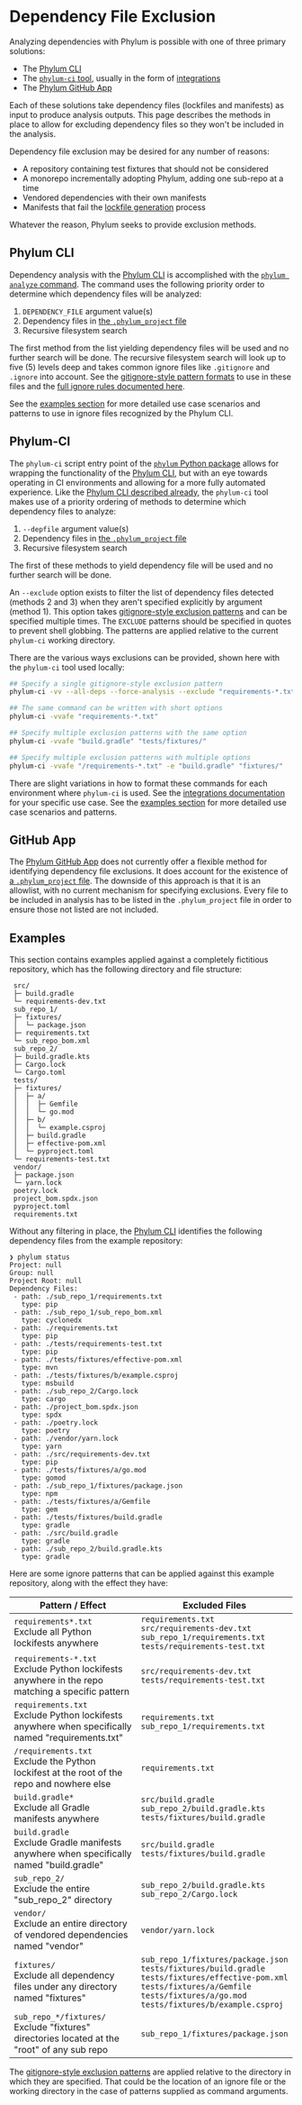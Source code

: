 # Dependency File Exclusion

Analyzing dependencies with Phylum is possible with one of three primary solutions:

* The [Phylum CLI][cli]
* The [`phylum-ci` tool][phylum_pypi], usually in the form of [integrations]
* The [Phylum GitHub App][gh_app]

Each of these solutions take dependency files (lockfiles and manifests) as input to produce analysis outputs. This page describes the methods in place to allow for excluding dependency files so they won't be included in the analysis.

Dependency file exclusion may be desired for any number of reasons:

* A repository containing test fixtures that should not be considered
* A monorepo incrementally adopting Phylum, adding one sub-repo at a time
* Vendored dependencies with their own manifests
* Manifests that fail the [lockfile generation][lockfile_gen] process

Whatever the reason, Phylum seeks to provide exclusion methods.

[cli]: ../cli/quickstart.md
[phylum_pypi]: https://pypi.org/project/phylum/
[integrations]: ../integrations/integrations_overview.md
[gh_app]: ../integrations/github_app.md
[lockfile_gen]: ../cli/lockfile_generation.md

## Phylum CLI

Dependency analysis with the [Phylum CLI][cli] is accomplished with the [`phylum analyze` command][phylum_analyze]. The command uses the following priority order to determine which dependency files will be analyzed:

1. `DEPENDENCY_FILE` argument value(s)
2. Dependency files in [the `.phylum_project` file][phylum_project_file]
3. Recursive filesystem search

The first method from the list yielding dependency files will be used and no further search will be done. The recursive filesystem search will look up to five (5) levels deep and takes common ignore files like `.gitignore` and `.ignore` into account. See the [gitignore-style pattern formats][gitignore_patterns] to use in these files and the [full ignore rules documented here][ignore_rules].

See the [examples section][example_anchor] for more detailed use case scenarios and patterns to use in ignore files recognized by the Phylum CLI.

[phylum_analyze]: ../cli/commands/phylum_analyze.md
[phylum_project_file]: ./phylum_project_files.md
[gitignore_patterns]: https://git-scm.com/docs/gitignore#_pattern_format
[ignore_rules]: https://docs.rs/ignore/latest/ignore/struct.WalkBuilder.html#ignore-rules
[example_anchor]: #examples

## Phylum-CI

The `phylum-ci` script entry point of the [`phylum` Python package][phylum_pypi] allows for wrapping the functionality of the [Phylum CLI][cli], but with an eye towards operating in CI environments and allowing for a more fully automated experience. Like the [Phylum CLI described already][cli_anchor], the `phylum-ci` tool makes use of a priority ordering of methods to determine which dependency files to analyze:

1. `--depfile` argument value(s)
2. Dependency files in [the `.phylum_project` file][phylum_project_file]
3. Recursive filesystem search

The first of these methods to yield dependency file will be used and no further search will be done.

An `--exclude` option exists to filter the list of dependency files detected (methods 2 and 3) when they aren't specified explicitly by argument (method 1). This option takes [gitignore-style exclusion patterns][gitignore_patterns] and can be specified multiple times. The `EXCLUDE` patterns should be specified in quotes to prevent shell globbing. The patterns are applied relative to the current `phylum-ci` working directory.

There are the various ways exclusions can be provided, shown here with the `phylum-ci` tool used locally:

```sh
## Specify a single gitignore-style exclusion pattern
phylum-ci -vv --all-deps --force-analysis --exclude "requirements-*.txt"

## The same command can be written with short options
phylum-ci -vvafe "requirements-*.txt"

## Specify multiple exclusion patterns with the same option
phylum-ci -vvafe "build.gradle" "tests/fixtures/"

## Specify multiple exclusion patterns with multiple options
phylum-ci -vvafe "/requirements-*.txt" -e "build.gradle" "fixtures/"
```

There are slight variations in how to format these commands for each environment where `phylum-ci` is used. See the [integrations documentation][integrations] for your specific use case. See the [examples section][example_anchor] for more detailed use case scenarios and patterns.

[cli_anchor]: #phylum-cli

## GitHub App

The [Phylum GitHub App][gh_app] does not currently offer a flexible method for identifying dependency file exclusions. It does account for the existence of [a `.phylum_project` file][phylum_project_file]. The downside of this approach is that it is an allowlist, with no current mechanism for specifying exclusions. Every file to be included in analysis has to be listed in the `.phylum_project` file in order to ensure those not listed are not included.

## Examples

This section contains examples applied against a completely fictitious repository, which has the following directory and file structure:

```text
 src/
 ├─ build.gradle
 └─ requirements-dev.txt
 sub_repo_1/
 ├─ fixtures/
 │  └─ package.json
 ├─ requirements.txt
 └─ sub_repo_bom.xml
 sub_repo_2/
 ├─ build.gradle.kts
 ├─ Cargo.lock
 └─ Cargo.toml
 tests/
 ├─ fixtures/
 │  ├─ a/
 │  │  ├─ Gemfile
 │  │  └─ go.mod
 │  ├─ b/
 │  │  └─ example.csproj
 │  ├─ build.gradle
 │  ├─ effective-pom.xml
 │  └─ pyproject.toml
 └─ requirements-test.txt
 vendor/
 ├─ package.json
 └─ yarn.lock
 poetry.lock
 project_bom.spdx.json
 pyproject.toml
 requirements.txt
```

Without any filtering in place, the [Phylum CLI][cli] identifies the following dependency files from the example repository:

```shellsession
❯ phylum status
Project: null
Group: null
Project Root: null
Dependency Files:
 - path: ./sub_repo_1/requirements.txt
   type: pip
 - path: ./sub_repo_1/sub_repo_bom.xml
   type: cyclonedx
 - path: ./requirements.txt
   type: pip
 - path: ./tests/requirements-test.txt
   type: pip
 - path: ./tests/fixtures/effective-pom.xml
   type: mvn
 - path: ./tests/fixtures/b/example.csproj
   type: msbuild
 - path: ./sub_repo_2/Cargo.lock
   type: cargo
 - path: ./project_bom.spdx.json
   type: spdx
 - path: ./poetry.lock
   type: poetry
 - path: ./vendor/yarn.lock
   type: yarn
 - path: ./src/requirements-dev.txt
   type: pip
 - path: ./tests/fixtures/a/go.mod
   type: gomod
 - path: ./sub_repo_1/fixtures/package.json
   type: npm
 - path: ./tests/fixtures/a/Gemfile
   type: gem
 - path: ./tests/fixtures/build.gradle
   type: gradle
 - path: ./src/build.gradle
   type: gradle
 - path: ./sub_repo_2/build.gradle.kts
   type: gradle
```

Here are some ignore patterns that can be applied against this example repository, along with the effect they have:

| Pattern / Effect | Excluded Files |
| ------- | -------------- |
| `requirements*.txt` <br> Exclude all Python lockifests anywhere | `requirements.txt` <br> `src/requirements-dev.txt` <br> `sub_repo_1/requirements.txt` <br> `tests/requirements-test.txt` |
| `requirements-*.txt` <br> Exclude Python lockifests anywhere in the repo matching a specific pattern | `src/requirements-dev.txt` <br> `tests/requirements-test.txt` |
| `requirements.txt` <br> Exclude Python lockifests anywhere when specifically named "requirements.txt" | `requirements.txt` <br> `sub_repo_1/requirements.txt` |
| `/requirements.txt` <br> Exclude the Python lockifest at the root of the repo and nowhere else | `requirements.txt` |
| `build.gradle*` <br> Exclude all Gradle manifests anywhere | `src/build.gradle` <br> `sub_repo_2/build.gradle.kts` <br> `tests/fixtures/build.gradle` |
| `build.gradle` <br> Exclude Gradle manifests anywhere when specifically named "build.gradle" | `src/build.gradle` <br> `tests/fixtures/build.gradle` |
| `sub_repo_2/` <br> Exclude the entire "sub_repo_2" directory | `sub_repo_2/build.gradle.kts` <br> `sub_repo_2/Cargo.lock` |
| `vendor/` <br> Exclude an entire directory of vendored dependencies named "vendor" | `vendor/yarn.lock` |
| `fixtures/` <br> Exclude all dependency files under any directory named "fixtures" | `sub_repo_1/fixtures/package.json` <br> `tests/fixtures/build.gradle` <br> `tests/fixtures/effective-pom.xml` <br> `tests/fixtures/a/Gemfile` <br> `tests/fixtures/a/go.mod` <br> `tests/fixtures/b/example.csproj` |
| `sub_repo_*/fixtures/` <br> Exclude "fixtures" directories located at the "root" of any sub repo | `sub_repo_1/fixtures/package.json` |

The [gitignore-style exclusion patterns][gitignore_patterns] are applied relative to the directory in which they are specified. That could be the location of an ignore file or the working directory in the case of patterns supplied as command arguments.

